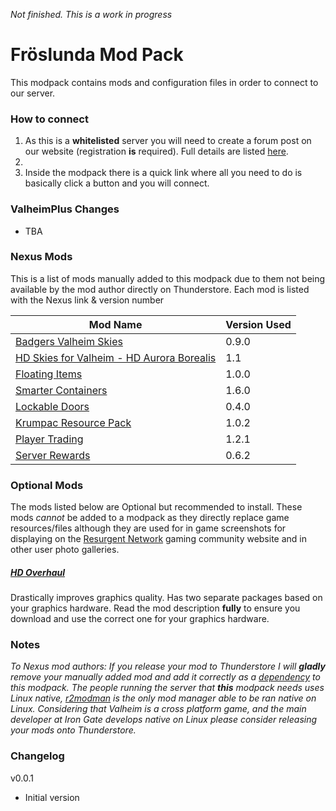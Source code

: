 _Not finished.  This is a work in progress_  
# Fröslunda Mod Pack

This modpack contains mods and configuration files in order to connect to our server.

### How to connect

1. As this is a **whitelisted** server you will need to create a forum post on our website (registration **is** required). Full details are listed [here](https://example.com).
2.
3. Inside the modpack there is a quick link where all you need to do is basically click a button and you will connect.

### ValheimPlus Changes

- TBA

### Nexus Mods

This is a list of mods manually added to this modpack due to them not being available by the mod author directly on Thunderstore. Each mod is listed with the Nexus link & version number

| Mod Name                                                                                 | Version Used |
| ---------------------------------------------------------------------------------------- | ------------ |
| [Badgers Valheim Skies](https://www.nexusmods.com/valheim/mods/1594)                     | 0.9.0        |
| [HD Skies for Valheim - HD Aurora Borealis](https://www.nexusmods.com/valheim/mods/1593) | 1.1          |
| [Floating Items](https://www.nexusmods.com/valheim/mods/241)                             | 1.0.0        |
| [Smarter Containers](https://www.nexusmods.com/valheim/mods/332)                         | 1.6.0        |
| [Lockable Doors](https://www.nexusmods.com/valheim/mods/1346)                            | 0.4.0        |
| [Krumpac Resource Pack](https://www.nexusmods.com/valheim/mods/1286)                     | 1.0.2        |
| [Player Trading](https://www.nexusmods.com/valheim/mods/1232)                            | 1.2.1        |
| [Server Rewards](https://www.nexusmods.com/valheim/mods/1131)                            | 0.6.2        |

### Optional Mods

The mods listed below are Optional but recommended to install. These mods _cannot_ be added to a modpack as they directly replace game resources/files although they are used for in game screenshots for displaying on the [Resurgent Network](https://resurgent.network) gaming community website and in other user photo galleries.

##### [HD Overhaul](https://www.nexusmods.com/valheim/mods/1620)

Drastically improves graphics quality. Has two separate packages based on your graphics hardware. Read the mod description **fully** to ensure you download and use the correct one for your graphics hardware.

### Notes

_To Nexus mod authors: If you release your mod to Thunderstore I will **gladly** remove your manually added mod and add it correctly as a [dependency](https://valheim.thunderstore.io/package/create/docs/) to this modpack. The people running the server that **this** modpack needs uses Linux native, [r2modman](https://valheim.thunderstore.io/package/ebkr/r2modman/) is the only mod manager able to be ran native on Linux. Considering that Valheim is a cross platform game, and the main developer at Iron Gate develops native on Linux please consider releasing your mods onto Thunderstore._

### Changelog

v0.0.1

- Initial version
